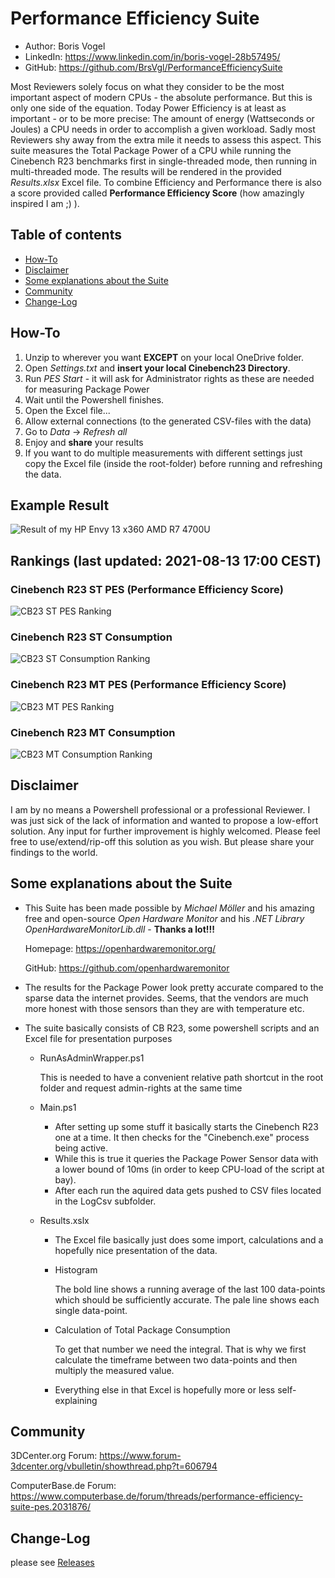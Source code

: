 # Performance Efficiency Suite

- Author: Boris Vogel
- LinkedIn: https://www.linkedin.com/in/boris-vogel-28b57495/
- GitHub: https://github.com/BrsVgl/PerformanceEfficiencySuite

Most Reviewers solely focus on what they consider to be the most important aspect of modern CPUs - the absolute performance.
But this is only one side of the equation. Today Power Efficiency is at least as important - or to be more precise:
The amount of energy (Wattseconds or Joules) a CPU needs in order to accomplish a given workload. Sadly most Reviewers shy away from the extra mile it needs to assess this aspect.
This suite measures the Total Package Power of a CPU while running the Cinebench R23 benchmarks first in single-threaded mode, then running in multi-threaded mode. The results will be rendered in the provided *Results.xlsx* Excel file. 
To combine Efficiency and Performance there is also a score provided called **Performance Efficiency Score** (how amazingly inspired I am ;) ).

## Table of contents

- [How-To](#how-to)
- [Disclaimer](#disclaimer)
- [Some explanations about the Suite](#some-explanations-about-the-suite)
- [Community](#community)
- [Change-Log](#change-log)

## How-To

1. Unzip to wherever you want **EXCEPT** on your local OneDrive folder.
2. Open *Settings.txt* and **insert your local Cinebench23 Directory**.
3. Run *PES Start* - it will ask for Administrator rights as these are needed for measuring Package Power
4. Wait until the Powershell finishes.
5. Open the Excel file...
  1. Allow external connections (to the generated CSV-files with the data)
  2. Go to *Data* -> *Refresh all*
  3. Enjoy and **share** your results
6. If you want to do multiple measurements with different settings just copy the Excel file (inside the root-folder) before running and refreshing the data.

## Example Result
![Result of my HP Envy 13 x360 AMD R7 4700U](/Ranking/Example_result.png "Result of my HP Envy 13 x360 AMD R7 4700U")

## Rankings (last updated: 2021-08-13 17:00 CEST)
### Cinebench R23 ST PES (Performance Efficiency Score)
![CB23 ST PES Ranking](/Ranking/CB_ST_PES.png "CB23 ST PES Ranking")
### Cinebench R23 ST Consumption
![CB23 ST Consumption Ranking](/Ranking/CB_ST_Consumption.png "CB23 ST Consumption Ranking")
### Cinebench R23 MT PES (Performance Efficiency Score)
![CB23 MT PES Ranking](/Ranking/CB_MT_PES.png "CB23 MT PES Ranking")
### Cinebench R23 MT Consumption
![CB23 MT Consumption Ranking](/Ranking/CB_MT_Consumption.png "CB23 MZ Consumption Ranking")

## Disclaimer

I am by no means a Powershell professional or a professional Reviewer. I was just sick of the lack of information and wanted to propose a low-effort solution. Any input for further improvement is highly welcomed.
Please feel free to use/extend/rip-off this solution as you wish.
But please share your findings to the world.

## Some explanations about the Suite

- This Suite has been made possible by *Michael Möller* and his amazing free and open-source *Open Hardware Monitor* and his *.NET Library OpenHardwareMonitorLib.dll* - **Thanks a lot!!!**

  Homepage: https://openhardwaremonitor.org/
  
  GitHub: https://github.com/openhardwaremonitor

- The results for the Package Power look pretty accurate compared to the sparse data the internet provides. Seems, that the vendors are much more honest with those sensors than they are with temperature etc.
- The suite basically consists of CB R23, some powershell scripts and an Excel file for presentation purposes
  - RunAsAdminWrapper.ps1
  
    This is needed to have a convenient relative path shortcut in the root folder and request admin-rights at the same time

  - Main.ps1
    - After setting up some stuff it basically starts the Cinebench R23 one at a time. It then checks for the "Cinebench.exe" process being active.
    - While this is true it queries the Package Power Sensor data with a lower bound of 10ms (in order to keep CPU-load of the script at bay).
    - After each run the aquired data gets pushed to CSV files located in the LogCsv subfolder.
  - Results.xslx
    - The Excel file basically just does some import, calculations and a hopefully nice presentation of the data.
    - Histogram

      The bold line shows a running average of the last 100 data-points which should be sufficiently accurate. The pale line shows each single data-point.

    - Calculation of Total Package Consumption

      To get that number we need the integral. That is why we first calculate the timeframe between two data-points and then multiply the measured value.

    - Everything else in that Excel is hopefully more or less self-explaining

## Community

3DCenter.org Forum: https://www.forum-3dcenter.org/vbulletin/showthread.php?t=606794

ComputerBase.de Forum: https://www.computerbase.de/forum/threads/performance-efficiency-suite-pes.2031876/

## Change-Log
please see [Releases](https://github.com/BrsVgl/PerformanceEfficiencySuite/releases)
